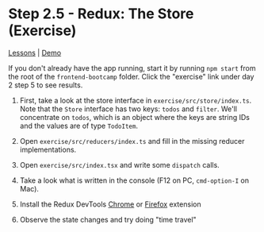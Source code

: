# Step 2.5 - Redux: The Store (Exercise)

[Lessons](../..) | [Demo](../demo)

If you don't already have the app running, start it by running `npm start` from the root of the `frontend-bootcamp` folder. Click the "exercise" link under day 2 step 5 to see results.

1. First, take a look at the store interface in `exercise/src/store/index.ts`. Note that the `Store` interface has two keys: `todos` and `filter`. We'll concentrate on `todos`, which is an object where the keys are string IDs and the values are of type `TodoItem`.

2. Open `exercise/src/reducers/index.ts` and fill in the missing reducer implementations.

3. Open `exercise/src/index.tsx` and write some `dispatch` calls.

4. Take a look what is written in the console (F12 on PC, `cmd-option-I` on Mac).

5. Install the Redux DevTools [Chrome](https://chrome.google.com/webstore/detail/redux-devtools/lmhkpmbekcpmknklioeibfkpmmfibljd) or [Firefox](https://addons.mozilla.org/en-US/firefox/addon/reduxdevtools) extension

6. Observe the state changes and try doing "time travel"
